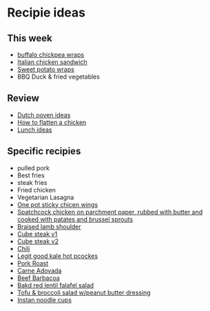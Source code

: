 # Recipie ideas

## This week

- [buffalo chickpea wraps](https://minimalistbaker.com/spicy-buffalo-chickpea-wraps/)
- [Italian chicken sandwich](https://www.thekitchn.com/recipe-italian-chicken-salad-sandwiches-80069)
- [Sweet potato wraps](https://www.thekitchn.com/recipe-roasted-sweet-potato-wraps-with-caramelized-onions-and-pesto-167367)
- BBQ Duck & fried vegetables

## Review

- [Dutch ooven ideas](https://www.thekitchn.com/use-your-dutch-oven-20-dinner-recipes-to-make-right-now-240183)
- [How to flatten a chicken](https://recipesorreservations.com/2012/08/06/how-to-split-and-flatten-a-chicken-for-grilling/)
- [Lunch ideas](https://www.thekitchn.com/how-to-only-eat-a-bunch-snacks-for-lunch-260407)

## Specific recipies

- pulled pork
- Best fries
- steak fries
- Fried chicken
- Vegetarian Lasagna
- [One pot sticky chicen wings](https://www.foodandwine.com/recipes/one-pot-sticky-chicken-wings)
- [Spatchcock chicken on parchment paper, rubbed with butter and cooked with patates and brussel sprouts](https://natashaskitchen.com/spatchcock-chicken-recipe-video/)
- [Braised lamb shoulder](https://www.seriouseats.com/recipes/2018/02/braised-lamb-shoulder-with-dried-chiles-and-dates.html)
- [Cube steak v1](https://www.seriouseats.com/recipes/2010/11/cube-steak-a-la-salisbury-recipe.html)
- [Cube steak v2](https://spicysouthernkitchen.com/cubed-steak-with-onion-gravy/)
- [Chili](https://www.seriouseats.com/recipes/2010/01/the-best-chili-recipe.html)
- [Legit good kale hot pcockes](https://www.thekitchn.com/recipe-spiced-lentil-sweet-potato-and-kale-whole-wheat-pockets-181100)
- [Pork Roast](https://www.seriouseats.com/recipes/2010/08/healthy-delicious-pork-roast-en-cocotte-with-apples-shallots-recipe.html)
- [Carne Adovada](https://www.seriouseats.com/2012/12/the-food-lab-how-to-make-carne-adovada-chili-braised-pork.html)
- [Beef Barbacoa](https://www.seriouseats.com/2012/04/better-than-chipotles-beef-barbacoa-tacos.html)
- [Bakd red lentil falafel salad](https://www.thekitchn.com/recipe-baked-red-lentil-falafel-salad-recipes-from-the-kitchn-201268)
- [Tofu & broccoli salad w/peanut butter dressing](https://www.thekitchn.com/recipe-peanut-butter-broccoli-and-tofu-salad-232445)
- [Instan noodle cups](https://www.thekitchn.com/how-to-make-diy-instant-noodle-cups-222560#_)
